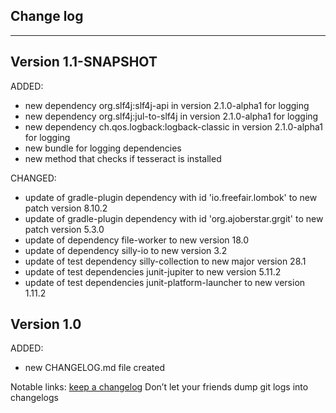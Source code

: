 ## Change log
----------------------

Version 1.1-SNAPSHOT
-------------

ADDED:

- new dependency org.slf4j:slf4j-api in version 2.1.0-alpha1 for logging
- new dependency org.slf4j:jul-to-slf4j in version 2.1.0-alpha1 for logging
- new dependency ch.qos.logback:logback-classic in version 2.1.0-alpha1 for logging
- new bundle for logging dependencies
- new method that checks if tesseract is installed

CHANGED:

- update of gradle-plugin dependency with id 'io.freefair.lombok' to new patch version 8.10.2
- update of gradle-plugin dependency with id 'org.ajoberstar.grgit' to new patch version 5.3.0
- update of dependency file-worker to new version 18.0
- update of dependency silly-io to new version 3.2
- update of test dependency silly-collection to new major version 28.1
- update of test dependencies junit-jupiter to new version 5.11.2
- update of test dependencies junit-platform-launcher to new version 1.11.2

Version 1.0
-------------

ADDED:

- new CHANGELOG.md file created

Notable links:
[keep a changelog](http://keepachangelog.com/en/1.0.0/) Don’t let your friends dump git logs into changelogs
